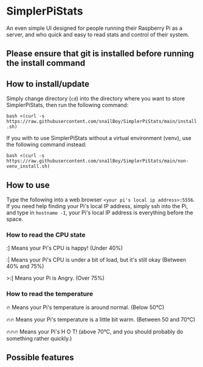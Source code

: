 # SimplerPiStats
An even simple UI designed for people running their Raspberry Pi as a server, and who quick and easy to read stats and control of their system.

## Please ensure that git is installed before running the install command

## How to install/update
Simply change directory (`cd`) into the directory where you want to store SimplerPiStats, then run the following command:

`bash <(curl -s https://raw.githubusercontent.com/sna1lBoy/SimplerPiStats/main/install.sh)`

If you with to use SimplerPiStats without a virtual environment (venv), use the following command instead:

`bash <(curl -s https://raw.githubusercontent.com/sna1lBoy/SimplerPiStats/main/non-venv_install.sh)`

## How to use
Type the following into a web browser `<your pi's local ip address>:5556`. If you need help finding your Pi's local IP address, simply ssh into the Pi, and type in `hostname -I`, your Pi's local IP address is everything before the space.

### How to read the CPU state
:] Means your Pi's CPU is happy! (Under 40%)

:| Means your Pi's CPU is under a bit of load, but it's still okay (Between 40% and 75%)

\>:[ Means your Pi is Angry. (Over 75%)

### How to read the temperature
🔥 Means your Pi's temperature is around normal. (Below 50°C)

🔥🔥 Means your Pi's temperature is a little bit warm. (Between 50 and 70°C)

🔥🔥🔥 Means your Pi's H O T! (above 70°C, and you should probably do something rather quickly.)

## Possible features